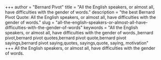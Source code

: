 +++
author = "Bernard Pivot"
title = "All the English speakers, or almost all, have difficulties with the gender of words."
description = "the best Bernard Pivot Quote: All the English speakers, or almost all, have difficulties with the gender of words."
slug = "all-the-english-speakers-or-almost-all-have-difficulties-with-the-gender-of-words"
keywords = "All the English speakers, or almost all, have difficulties with the gender of words.,bernard pivot,bernard pivot quotes,bernard pivot quote,bernard pivot sayings,bernard pivot saying,quotes, sayings,quote, saying, motivation"
+++
All the English speakers, or almost all, have difficulties with the gender of words.
